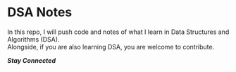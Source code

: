 # DSA Notes

In this repo, I will push code and notes of what I learn in Data Structures and Algorithms (DSA).  
Alongside, if you are also learning DSA, you are welcome to contribute. 

***Stay Connected***
